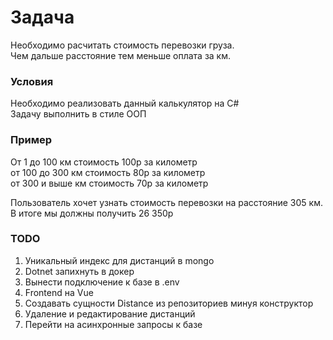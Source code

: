# Задача

Необходимо расчитать стоимость перевозки груза.  
Чем дальше расстояние тем меньше оплата за км.

### Условия

Необходимо реализовать данный калькулятор на C#  
Задачу выполнить в стиле ООП

### Пример

От 1 до 100 км стоимость 100р за километр  
от 100 до 300 км стоимость 80р за километр  
от 300 и выше км стоимость 70р за километр  
  
Пользователь хочет узнать стоимость перевозки на расстояние 305 км.  
В итоге мы должны получить 26 350р


### TODO
1. Уникальный индекс для дистанций в mongo
2. Dotnet запихнуть в докер
3. Вынести подключение к базе в .env
4. Frontend на Vue
5. Создавать сущности Distance из репозиториев минуя конструктор
6. Удаление и редактирование дистанций
7. Перейти на асинхронные запросы к базе